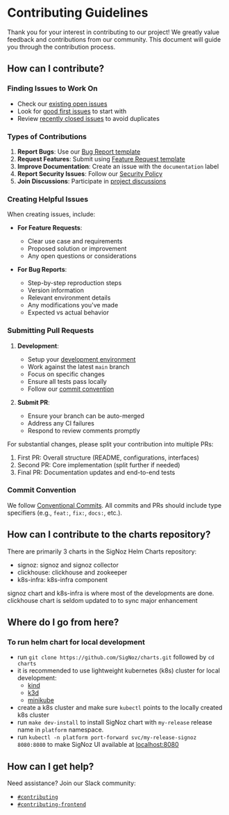 # Contributing Guidelines

Thank you for your interest in contributing to our project! We greatly value feedback and contributions from our community. This document will guide you through the contribution process.

## How can I contribute?

### Finding Issues to Work On
- Check our [existing open issues](https://github.com/SigNoz/charts/issues?q=is%3Aopen+is%3Aissue)
- Look for [good first issues](https://github.com/SigNoz/charts/issues?q=is%3Aissue+is%3Aopen+label%3A%22good+first+issue%22) to start with
- Review [recently closed issues](https://github.com/SigNoz/charts/issues?q=is%3Aissue+is%3Aclosed) to avoid duplicates

### Types of Contributions

1. **Report Bugs**: Use our [Bug Report template](https://github.com/SigNoz/signoz/issues/new?assignees=&labels=&template=bug_report.md&title=)
2. **Request Features**: Submit using [Feature Request template](https://github.com/SigNoz/signoz/issues/new?assignees=&labels=&template=feature_request.md&title=)
3. **Improve Documentation**: Create an issue with the `documentation` label
6. **Report Security Issues**: Follow our [Security Policy](https://github.com/SigNoz/signoz/security/policy)
7. **Join Discussions**: Participate in [project discussions](https://github.com/SigNoz/signoz/discussions)

### Creating Helpful Issues

When creating issues, include:

- **For Feature Requests**:
  - Clear use case and requirements
  - Proposed solution or improvement
  - Any open questions or considerations

- **For Bug Reports**:
  - Step-by-step reproduction steps
  - Version information
  - Relevant environment details
  - Any modifications you've made
  - Expected vs actual behavior

### Submitting Pull Requests

1. **Development**:
   - Setup your [development environment](#where-do-i-go-from-here)
   - Work against the latest `main` branch
   - Focus on specific changes
   - Ensure all tests pass locally
   - Follow our [commit convention](#commit-convention)

2. **Submit PR**:
   - Ensure your branch can be auto-merged
   - Address any CI failures
   - Respond to review comments promptly

For substantial changes, please split your contribution into multiple PRs:

1. First PR: Overall structure (README, configurations, interfaces)
2. Second PR: Core implementation (split further if needed)
3. Final PR: Documentation updates and end-to-end tests

### Commit Convention

We follow [Conventional Commits](https://www.conventionalcommits.org/en/v1.0.0/). All commits and PRs should include type specifiers (e.g., `feat:`, `fix:`, `docs:`, etc.).

## How can I contribute to the charts repository?

There are primarily 3 charts in the SigNoz Helm Charts repository:

- signoz: signoz and signoz collector
- clickhouse: clickhouse and zookeeper
- k8s-infra: k8s-infra component

signoz chart and k8s-infra is where most of the developments are done.
clickhouse chart is seldom updated to to sync major enhancement


## Where do I go from here? 


### To run helm chart for local development

- run `git clone https://github.com/SigNoz/charts.git` followed by `cd charts`
- it is recommended to use lightweight kubernetes (k8s) cluster for local development:
  - [kind](https://kind.sigs.k8s.io/docs/user/quick-start/#installation)
  - [k3d](https://k3d.io/#installation)
  - [minikube](https://minikube.sigs.k8s.io/docs/start/)
- create a k8s cluster and make sure `kubectl` points to the locally created k8s cluster
- run `make dev-install` to install SigNoz chart with `my-release` release name in `platform` namespace.
- run `kubectl -n platform port-forward svc/my-release-signoz 8080:8080` to make SigNoz UI available at [localhost:8080](http://localhost:8080)

## How can I get help?

Need assistance? Join our Slack community:
- [`#contributing`](https://signoz-community.slack.com/archives/C01LWQ8KS7M)
- [`#contributing-frontend`](https://signoz-community.slack.com/archives/C027134DM8B)



